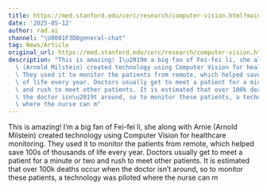 ```yaml
---
title: https://med.stanford.edu/cerc/research/computer-vision.html?main_panel_builder_900361654_panel_1_external_news_contai_start=4#:~:text=Our%20participation%20in%20the%20Stanford,detect%20patient%20and%20staff%20activities.
date: '2025-05-12'
author: rad.ai
channel: "\U0001F3D8general-chat"
tag: News/Article
original_url: https://med.stanford.edu/cerc/research/computer-vision.html?main_panel_builder_900361654_panel_1_external_news_contai_start=4#:~:text=Our%20participation%20in%20the%20Stanford,detect%20patient%20and%20staff%20activities.
description: "This is amazing! I\u2019m a big fan of Fei-fei li, she along with Arnie\
  \ (Arnold Milstein) created technology using Computer Vision for healthcare monitoring.\
  \ They used it to monitor the patients from remote, which helped save 100s of thousands\
  \ of life every year. Doctors usually get to meet a patient for a minute or two\
  \ and rush to meet other patients. It is estimated that over 100k deaths occur when\
  \ the doctor isn\u2019t around, so to monitor these patients, a technology was piloted\
  \ where the nurse can m"
---
```


This is amazing! I’m a big fan of Fei-fei li, she along with Arnie (Arnold Milstein) created technology using Computer Vision for healthcare monitoring. They used it to monitor the patients from remote, which helped save 100s of thousands of life every year. Doctors usually get to meet a patient for a minute or two and rush to meet other patients. It is estimated that over 100k deaths occur when the doctor isn’t around, so to monitor these patients, a technology was piloted where the nurse can m